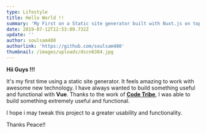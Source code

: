 ```yaml
---
type: Lifestyle
title: Hello World !!
summary: 'My First on a Static site generator built with Nuxt.js on top of VUE.js '
date: 2019-07-12T12:53:09.732Z
update: ''
author: soulsam480
authorlink: 'https://github.com/soulsam480'
thumbnail: /images/uploads/dscn6384.jpg
---
```

**Hii Guys !!!** 

It's my first time using a static site generator. It feels amazing to work with awesome new technology. I have always wanted to build something useful and functional with **Vue**. Thanks to the work of [**Code Tribe**](https://github.com/code-tribe/nuxt-netlify-cms-starter), I was able to build something extremely useful and functional. 

I hope i may tweak this project  to a greater usability and functionality. 

Thanks Peace!!
